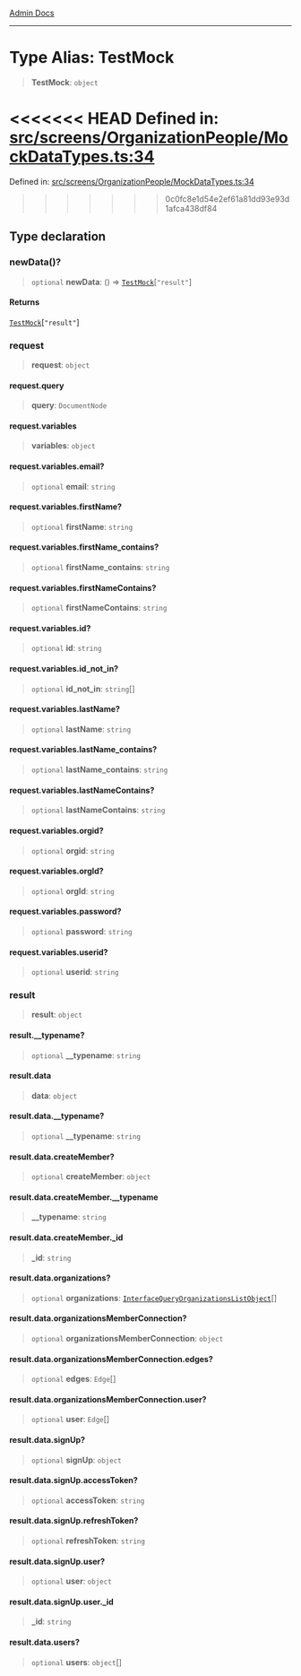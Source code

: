 [Admin Docs](/)

***

# Type Alias: TestMock

> **TestMock**: `object`

<<<<<<< HEAD
Defined in: [src/screens/OrganizationPeople/MockDataTypes.ts:34](https://github.com/abhassen44/talawa-admin/blob/285f7384c3d26b5028a286d84f89b85120d130a2/src/screens/OrganizationPeople/MockDataTypes.ts#L34)
=======
Defined in: [src/screens/OrganizationPeople/MockDataTypes.ts:34](https://github.com/PalisadoesFoundation/talawa-admin/blob/main/src/screens/OrganizationPeople/MockDataTypes.ts#L34)
>>>>>>> 0c0fc8e1d54e2ef61a81dd93e93d1afca438df84

## Type declaration

### newData()?

> `optional` **newData**: () => [`TestMock`](TestMock.md)\[`"result"`\]

#### Returns

[`TestMock`](TestMock.md)\[`"result"`\]

### request

> **request**: `object`

#### request.query

> **query**: `DocumentNode`

#### request.variables

> **variables**: `object`

#### request.variables.email?

> `optional` **email**: `string`

#### request.variables.firstName?

> `optional` **firstName**: `string`

#### request.variables.firstName\_contains?

> `optional` **firstName\_contains**: `string`

#### request.variables.firstNameContains?

> `optional` **firstNameContains**: `string`

#### request.variables.id?

> `optional` **id**: `string`

#### request.variables.id\_not\_in?

> `optional` **id\_not\_in**: `string`[]

#### request.variables.lastName?

> `optional` **lastName**: `string`

#### request.variables.lastName\_contains?

> `optional` **lastName\_contains**: `string`

#### request.variables.lastNameContains?

> `optional` **lastNameContains**: `string`

#### request.variables.orgid?

> `optional` **orgid**: `string`

#### request.variables.orgId?

> `optional` **orgId**: `string`

#### request.variables.password?

> `optional` **password**: `string`

#### request.variables.userid?

> `optional` **userid**: `string`

### result

> **result**: `object`

#### result.\_\_typename?

> `optional` **\_\_typename**: `string`

#### result.data

> **data**: `object`

#### result.data.\_\_typename?

> `optional` **\_\_typename**: `string`

#### result.data.createMember?

> `optional` **createMember**: `object`

#### result.data.createMember.\_\_typename

> **\_\_typename**: `string`

#### result.data.createMember.\_id

> **\_id**: `string`

#### result.data.organizations?

> `optional` **organizations**: [`InterfaceQueryOrganizationsListObject`](../../../../utils/interfaces/interfaces/InterfaceQueryOrganizationsListObject.md)[]

#### result.data.organizationsMemberConnection?

> `optional` **organizationsMemberConnection**: `object`

#### result.data.organizationsMemberConnection.edges?

> `optional` **edges**: `Edge`[]

#### result.data.organizationsMemberConnection.user?

> `optional` **user**: `Edge`[]

#### result.data.signUp?

> `optional` **signUp**: `object`

#### result.data.signUp.accessToken?

> `optional` **accessToken**: `string`

#### result.data.signUp.refreshToken?

> `optional` **refreshToken**: `string`

#### result.data.signUp.user?

> `optional` **user**: `object`

#### result.data.signUp.user.\_id

> **\_id**: `string`

#### result.data.users?

> `optional` **users**: `object`[]
